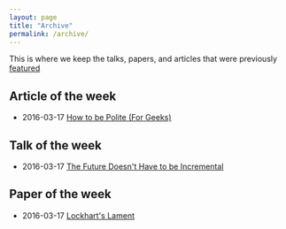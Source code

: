 ```yaml
---
layout: page
title: "Archive"
permalink: /archive/
---
```


This is where we keep the talks, papers, and articles that were previously [featured](/featured/)

## Article of the week
- 2016-03-17 [How to be Polite (For Geeks)](https://medium.com/message/how-to-be-polite-for-geeks-86cb784983b1)

## Talk of the week
- 2016-03-17 [The Future Doesn't Have to be Incremental](https://www.youtube.com/watch?v=gTAghAJcO1o)

## Paper of the week
- 2016-03-17 [Lockhart's Lament](http://www.maa.org/sites/default/files/pdf/devlin/LockhartsLament.pdf)
